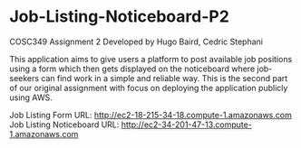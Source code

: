 # Job-Listing-Noticeboard-P2

COSC349 Assignment 2 Developed by Hugo Baird, Cedric Stephani

This application aims to give users a platform to post available job positions using a form which then gets displayed on the noticeboard where job-seekers can find work in a simple and reliable way. This is the second part of our original assignment with focus on deploying the application publicly using AWS.

Job Listing Form URL: http://ec2-18-215-34-18.compute-1.amazonaws.com
Job Listing Noticeboard URL: http://ec2-34-201-47-13.compute-1.amazonaws.com
